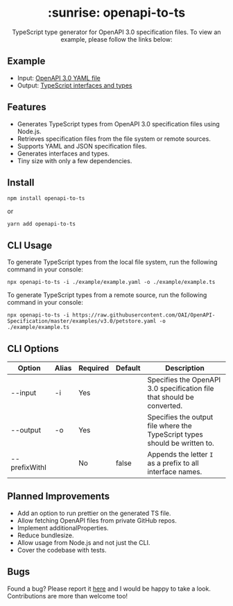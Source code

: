 <h1 align="center">
  :sunrise: openapi-to-ts
</h1>

<p align="center">
  TypeScript type generator for OpenAPI 3.0 specification files. To view an example, please follow the links below:
</p>

## Example

- Input: [OpenAPI 3.0 YAML file](./examples/example.yaml)
- Output: [TypeScript interfaces and types](./examples/example.ts)

## Features

- Generates TypeScript types from OpenAPI 3.0 specification files using Node.js.
- Retrieves specification files from the file system or remote sources.
- Supports YAML and JSON specification files.
- Generates interfaces and types.
- Tiny size with only a few dependencies.

## Install

```shell
npm install openapi-to-ts
```

or

```shell
yarn add openapi-to-ts
```

## CLI Usage

To generate TypeScript types from the local file system, run the following command in your console:

```shell
npx openapi-to-ts -i ./example/example.yaml -o ./example/example.ts
```

To generate TypeScript types from a remote source, run the following command in your console:

```shell
npx openapi-to-ts -i https://raw.githubusercontent.com/OAI/OpenAPI-Specification/master/examples/v3.0/petstore.yaml -o ./example/example.ts
```

## CLI Options

| Option        | Alias | Required | Default | Description                                                                |
| ------------- | ----- | -------- | ------- | -------------------------------------------------------------------------- |
| --input       | -i    | Yes      |         | Specifies the OpenAPI 3.0 specification file that should be converted.     |
| --output      | -o    | Yes      |         | Specifies the output file where the TypeScript types should be written to. |
| --prefixWithI |       | No       | false   | Appends the letter `I` as a prefix to all interface names.                 |

## Planned Improvements

- Add an option to run prettier on the generated TS file.
- Allow fetching OpenAPI files from private GitHub repos.
- Implement additionalProperties.
- Reduce bundlesize.
- Allow usage from Node.js and not just the CLI.
- Cover the codebase with tests.

## Bugs

Found a bug? Please report it [here](https://github.com/aehrenthal/openapi-to-ts/issues) and I would be happy to take a look. Contributions are more than welcome too!
